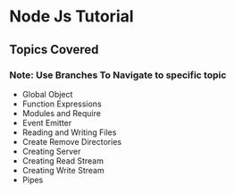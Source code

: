 # Node Js Tutorial

## Topics Covered
### Note: Use Branches To Navigate to specific topic

- Global Object
- Function Expressions
- Modules and Require
- Event Emitter
- Reading and Writing Files
- Create Remove Directories
- Creating Server
- Creating Read Stream
- Creating Write Stream
- Pipes
